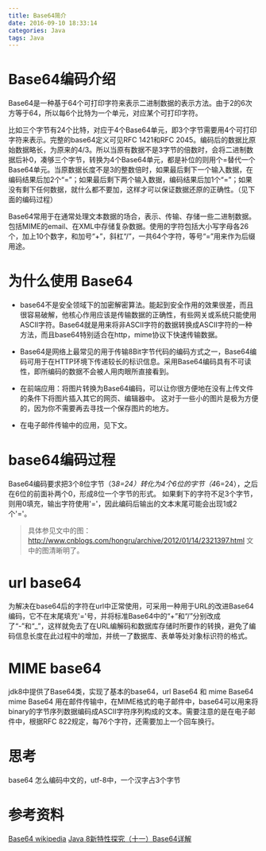 ```yaml
---
title: Base64简介
date: 2016-09-10 18:33:14
categories: Java
tags: Java
---
```

# Base64编码介绍

Base64是一种基于64个可打印字符来表示二进制数据的表示方法。由于2的6次方等于64，所以每6个比特为一个单元，对应某个可打印字符。

比如三个字节有24个比特，对应于4个Base64单元，即3个字节需要用4个可打印字符来表示。完整的base64定义可见RFC 1421和RFC 2045。编码后的数据比原始数据略长，为原来的4/3。所以当原有数据不是3字节的倍数时，会将二进制数据后补0，凑够三个字节，转换为4个Base64单元，都是补位的则用个=替代一个Base64单元。当原数据长度不是3的整数倍时，如果最后剩下一个输入数据，在编码结果后加2个“=”；如果最后剩下两个输入数据，编码结果后加1个“=”；如果没有剩下任何数据，就什么都不要加，这样才可以保证数据还原的正确性。（见下面的编码过程）

Base64常用于在通常处理文本数据的场合，表示、传输、存储一些二进制数据。包括MIME的email、在XML中存储复杂数据。使用的字符包括大小写字母各26个，加上10个数字，和加号“+”，斜杠“/”，一共64个字符，等号“=”用来作为后缀用途。
　　
# 为什么使用 Base64

* base64不是安全领域下的加密解密算法。能起到安全作用的效果很差，而且很容易破解，他核心作用应该是传输数据的正确性，有些网关或系统只能使用ASCII字符。Base64就是用来将非ASCII字符的数据转换成ASCII字符的一种方法，而且base64特别适合在http，mime协议下快速传输数据。

* Base64是网络上最常见的用于传输8Bit字节代码的编码方式之一，Base64编码可用于在HTTP环境下传递较长的标识信息。采用Base64编码具有不可读性，即所编码的数据不会被人用肉眼所直接看到。

* 在前端应用：将图片转换为Base64编码，可以让你很方便地在没有上传文件的条件下将图片插入其它的网页、编辑器中。 这对于一些小的图片是极为方便的，因为你不需要再去寻找一个保存图片的地方。

* 在电子邮件传输中的应用，见下文。

# base64编码过程

Base64编码要求把3个8位字节（3*8=24）转化为4个6位的字节（4*6=24），之后在6位的前面补两个0，形成8位一个字节的形式。 如果剩下的字符不足3个字节，则用0填充，输出字符使用'='，因此编码后输出的文本末尾可能会出现1或2个'='。

> 具体参见文中的图：http://www.cnblogs.com/hongru/archive/2012/01/14/2321397.html
文中的图清晰明了。

# url base64

为解决在base64后的字符在url中正常使用，可采用一种用于URL的改进Base64编码，它不在末尾填充'='号，并将标准Base64中的“+”和“/”分别改成了“-”和“_”，这样就免去了在URL编解码和数据库存储时所要作的转换，避免了编码信息长度在此过程中的增加，并统一了数据库、表单等处对象标识符的格式。

# MIME base64

jdk8中提供了Base64类，实现了基本的base64，url Base64 和 mime Base64
mime Base64 用在邮件传输中，在MIME格式的电子邮件中，base64可以用来将binary的字节序列数据编码成ASCII字符序列构成的文本。需要注意的是在电子邮件中，根据RFC 822规定，每76个字符，还需要加上一个回车换行。

# 思考
base64 怎么编码中文的，utf-8中，一个汉字占3个字节

# 参考资料
<a href="https://zh.wikipedia.org/wiki/Base64" target="_blank">Base64 wikipedia</a>
<a href="http://www.importnew.com/14961.html" target="_blank">Java 8新特性探究（十一）Base64详解</a>

  









